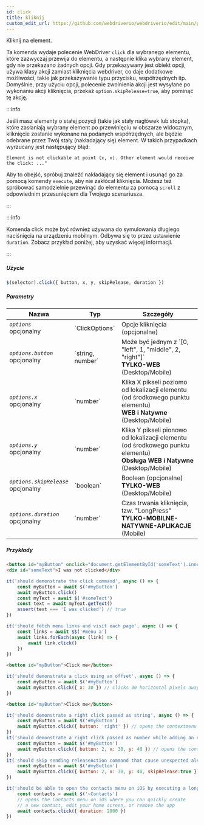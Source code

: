 ```yaml
---
id: click
title: kliknij
custom_edit_url: https://github.com/webdriverio/webdriverio/edit/main/packages/webdriverio/src/commands/element/click.ts
---
```


Kliknij na element.

Ta komenda wydaje polecenie WebDriver `click` dla wybranego elementu, które zazwyczaj przewija do elementu, a następnie klika
wybrany element, gdy nie przekazano żadnych opcji. Gdy przekazywany jest obiekt opcji, używa klasy akcji zamiast kliknięcia webdriver, co
daje dodatkowe możliwości, takie jak przekazywanie typu przycisku, współrzędnych itp. Domyślnie, przy użyciu opcji, polecenie zwolnienia akcji
jest wysyłane po wykonaniu akcji kliknięcia, przekaż `option.skipRelease=true`, aby pominąć tę akcję.

:::info

Jeśli masz elementy o stałej pozycji (takie jak stały nagłówek lub stopka), które zasłaniają
wybrany element po przewinięciu w obszarze widocznym, kliknięcie zostanie wykonane na podanych współrzędnych, ale będzie
odebrane przez Twój stały (nakładający się) element. W takich przypadkach wyrzucany jest następujący błąd:

```
Element is not clickable at point (x, x). Other element would receive the click: ..."
```

Aby to obejść, spróbuj znaleźć nakładający się element i usunąć go za pomocą komendy `execute`, aby nie zakłócał
kliknięcia. Możesz też spróbować samodzielnie przewinąć do elementu za pomocą `scroll` z odpowiednim przesunięciem dla Twojego
scenariusza.

:::

:::info

Komenda click może być również używana do symulowania długiego naciśnięcia na urządzeniu mobilnym. Odbywa się to przez ustawienie `duration`.
Zobacz przykład poniżej, aby uzyskać więcej informacji.

:::

##### Użycie

```js
$(selector).click({ button, x, y, skipRelease, duration })
```

##### Parametry

<table>
  <thead>
    <tr>
      <th>Nazwa</th><th>Typ</th><th>Szczegóły</th>
    </tr>
  </thead>
  <tbody>
    <tr>
      <td><code><var>options</var></code><br /><span className="label labelWarning">opcjonalny</span></td>
      <td>`ClickOptions`</td>
      <td>Opcje kliknięcia (opcjonalne)</td>
    </tr>
    <tr>
      <td><code><var>options.button</var></code><br /><span className="label labelWarning">opcjonalny</span></td>
      <td>`string, number`</td>
      <td>Może być jednym z `[0, "left", 1, "middle", 2, "right"]` <br /><strong>TYLKO-WEB</strong> (Desktop/Mobile)</td>
    </tr>
    <tr>
      <td><code><var>options.x</var></code><br /><span className="label labelWarning">opcjonalny</span></td>
      <td>`number`</td>
      <td>Klika X pikseli poziomo od lokalizacji elementu (od środkowego punktu elementu)<br /><strong>WEB i Natywne</strong> (Desktop/Mobile)</td>
    </tr>
    <tr>
      <td><code><var>options.y</var></code><br /><span className="label labelWarning">opcjonalny</span></td>
      <td>`number`</td>
      <td>Klika Y pikseli pionowo od lokalizacji elementu (od środkowego punktu elementu)<br /><strong>Obsługa WEB i Natywne</strong> (Desktop/Mobile)</td>
    </tr>
    <tr>
      <td><code><var>options.skipRelease</var></code><br /><span className="label labelWarning">opcjonalny</span></td>
      <td>`boolean`</td>
      <td>Boolean (opcjonalne) <br /><strong>TYLKO-WEB</strong> (Desktop/Mobile)</td>
    </tr>
    <tr>
      <td><code><var>options.duration</var></code><br /><span className="label labelWarning">opcjonalny</span></td>
      <td>`number`</td>
      <td>Czas trwania kliknięcia, tzw. "LongPress" <br /><strong>TYLKO-MOBILNE-NATYWNE-APLIKACJE</strong> (Mobile)</td>
    </tr>
  </tbody>
</table>

##### Przykłady

```html title="example.html"
<button id="myButton" onclick="document.getElementById('someText').innerHTML='I was clicked'">Click me</button>
<div id="someText">I was not clicked</div>
```

```js title="click.js"
it('should demonstrate the click command', async () => {
    const myButton = await $('#myButton')
    await myButton.click()
    const myText = await $('#someText')
    const text = await myText.getText()
    assert(text === 'I was clicked') // true
})
```

```js title="example.js"
it('should fetch menu links and visit each page', async () => {
    const links = await $$('#menu a')
    await links.forEach(async (link) => {
        await link.click()
    })
})

```

```html title="example.html"
<button id="myButton">Click me</button>
```

```js title="example.js"
it('should demonstrate a click using an offset', async () => {
    const myButton = await $('#myButton')
    await myButton.click({ x: 30 }) // clicks 30 horizontal pixels away from location of the button (from center point of element)
})

```

```html title="example.html"
<button id="myButton">Click me</button>
```

```js title="example.js"
it('should demonstrate a right click passed as string', async () => {
    const myButton = await $('#myButton')
    await myButton.click({ button: 'right' }) // opens the contextmenu at the location of the button
})
it('should demonstrate a right click passed as number while adding an offset', async () => {
    const myButton = await $('#myButton')
    await myButton.click({ button: 2, x: 30, y: 40 }) // opens the contextmenu 30 horizontal and 40 vertical pixels away from location of the button (from the center of element)
})
it('should skip sending releaseAction command that cause unexpected alert closure', async () => {
    const myButton = await $('#myButton')
    await myButton.click({ button: 2, x: 30, y: 40, skipRelease:true }) // skips sending releaseActions
})

```

```js title="longpress.example.js"
it('should be able to open the contacts menu on iOS by executing a longPress', async () => {
    const contacts = await $('~Contacts')
    // opens the Contacts menu on iOS where you can quickly create
    // a new contact, edit your home screen, or remove the app
    await contacts.click({ duration: 2000 })
})
```
